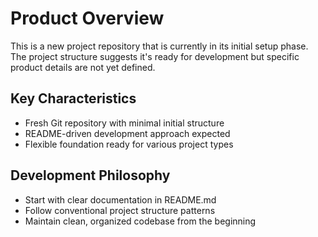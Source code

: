# Product Overview

This is a new project repository that is currently in its initial setup phase. The project structure suggests it's ready for development but specific product details are not yet defined.

## Key Characteristics
- Fresh Git repository with minimal initial structure
- README-driven development approach expected
- Flexible foundation ready for various project types

## Development Philosophy
- Start with clear documentation in README.md
- Follow conventional project structure patterns
- Maintain clean, organized codebase from the beginning
